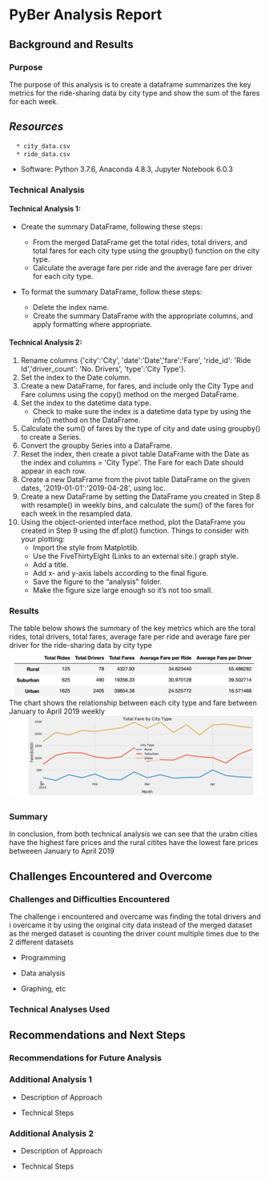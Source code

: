 # PyBer Analysis Report

## Background and Results

### Purpose
The purpose of this analysis is to create a dataframe summarizes the key metrics for the ride-sharing data by city type and show the sum of the fares for each week.

## *Resources*

      * city_data.csv
      * ride_data.csv
  
  * Software: Python 3.7.6, Anaconda 4.8.3, Jupyter Notebook 6.0.3
  
### Technical Analysis

#### Technical Analysis 1:
* Create the summary DataFrame, following these steps:
  * From the merged DataFrame get the total rides, total drivers, and total fares for each city type using the groupby() function on the city type.
  * Calculate the average fare per ride and the average fare per driver for each city type.

* To format the summary DataFrame, follow these steps:
  * Delete the index name.
  * Create the summary DataFrame with the appropriate columns, and apply formatting where appropriate.
 
#### Technical Analysis 2:
1. Rename columns {'city':'City', 'date':'Date','fare':'Fare', 'ride_id': 'Ride Id','driver_count': 'No. Drivers', 'type':'City Type'}.
2. Set the index to the Date column.
3. Create a new DataFrame, for fares, and include only the City Type and Fare columns using the copy() method on the merged DataFrame.
4. Set the index to the datetime data type.
    * Check to make sure the index is a datetime data type by using the info() method on the DataFrame.
5. Calculate the sum() of fares by the type of city and date using groupby() to create a Series.
6. Convert the groupby Series into a DataFrame.
7. Reset the index, then create a pivot table DataFrame with the Date as the index and columns = 'City Type'. The Fare for each Date should appear in each row.
8. Create a new DataFrame from the pivot table DataFrame on the given dates, '2019-01-01':'2019-04-28', using loc.
9. Create a new DataFrame by setting the DataFrame you created in Step 8 with resample() in weekly bins, and calculate the sum() of the fares for each week in the resampled data.
10. Using the object-oriented interface method, plot the DataFrame you created in Step 9 using the df.plot() function. Things to consider with your plotting:
    * Import the style from Matplotlib.
    * Use the FiveThirtyEight (Links to an external site.) graph style.
    * Add a title.
    * Add x- and y-axis labels according to the final figure.
    * Save the figure to the “analysis” folder.
    * Make the figure size large enough so it’s not too small.
  
### Results

The table below shows the summary of the key metrics which are the toral rides, total drivers, total fares, average fare per ride and average fare per driver for the ride-sharing data by city type 
![Pyber Summary Table](https://github.com/soijebor/PyBer_Analysis/blob/master/Images/pyber_summary_data_df.png)
The chart shows the relationship between each city type and fare between January to April 2019 weekly
![Multiple line chart of the dataframe](https://github.com/soijebor/PyBer_Analysis/blob/master/Images/multiple_line_chart_df.png)

### Summary
In conclusion, from both technical analysis we can see that the urabn cities have the highest fare prices and the rural citites have the lowest fare prices betweeen January to April 2019

## Challenges Encountered and Overcome

### Challenges and Difficulties Encountered
The challenge i encountered and overcame was finding the total drivers and i overcame it by using the original city data instead of the merged dataset as the merged dataset is counting the driver count multiple times due to the 2 different datasets
* Programming

* Data analysis

* Graphing, etc

### Technical Analyses Used

## Recommendations and Next Steps

### Recommendations for Future Analysis

### Additional Analysis 1

* Description of Approach

* Technical Steps

### Additional Analysis 2

* Description of Approach

* Technical Steps
